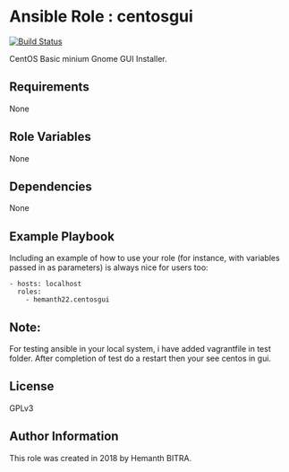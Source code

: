 Ansible Role : centosgui
========================

[![Build Status](https://travis-ci.org/hemanth22/ansible-role-centosgui.svg?branch=master)](https://travis-ci.org/hemanth22/ansible-role-centosgui)

CentOS Basic minium Gnome GUI Installer.

Requirements
------------

None

Role Variables
--------------

None

Dependencies
------------

None

Example Playbook
----------------

Including an example of how to use your role (for instance, with variables passed in as parameters) is always nice for users too:

    - hosts: localhost
      roles:
        - hemanth22.centosgui
         
Note:
-----
For testing ansible in your local system, i have added vagrantfile in test folder.
After completion of test do a restart then your see centos in gui.

License
-------

GPLv3

Author Information
------------------

This role was created in 2018 by Hemanth BITRA.
